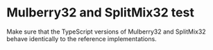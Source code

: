 # Mulberry32 and SplitMix32 test

Make sure that the TypeScript versions of Mulberry32 and SplitMix32
behave identically to the reference implementations.
